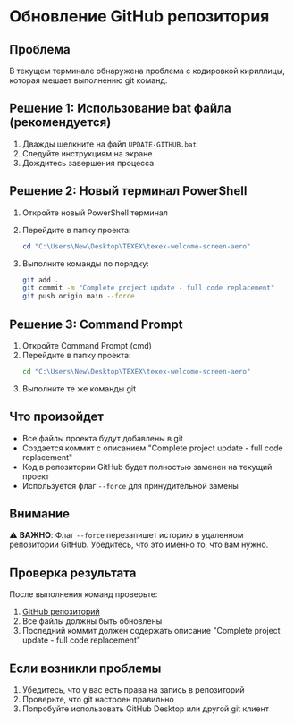 # Обновление GitHub репозитория

## Проблема
В текущем терминале обнаружена проблема с кодировкой кириллицы, которая мешает выполнению git команд.

## Решение 1: Использование bat файла (рекомендуется)
1. Дважды щелкните на файл `UPDATE-GITHUB.bat`
2. Следуйте инструкциям на экране
3. Дождитесь завершения процесса

## Решение 2: Новый терминал PowerShell
1. Откройте новый PowerShell терминал
2. Перейдите в папку проекта:
   ```powershell
   cd "C:\Users\New\Desktop\TEXEX\texex-welcome-screen-aero"
   ```
3. Выполните команды по порядку:

   ```bash
   git add .
   git commit -m "Complete project update - full code replacement"
   git push origin main --force
   ```

## Решение 3: Command Prompt
1. Откройте Command Prompt (cmd)
2. Перейдите в папку проекта:
   ```cmd
   cd "C:\Users\New\Desktop\TEXEX\texex-welcome-screen-aero"
   ```
3. Выполните те же команды git

## Что произойдет
- Все файлы проекта будут добавлены в git
- Создается коммит с описанием "Complete project update - full code replacement"
- Код в репозитории GitHub будет полностью заменен на текущий проект
- Используется флаг `--force` для принудительной замены

## Внимание
⚠️ **ВАЖНО**: Флаг `--force` перезапишет историю в удаленном репозитории GitHub. 
Убедитесь, что это именно то, что вам нужно.

## Проверка результата
После выполнения команд проверьте:
1. [GitHub репозиторий](https://github.com/LFGsyndicate/texex-welcome-screen-aero)
2. Все файлы должны быть обновлены
3. Последний коммит должен содержать описание "Complete project update - full code replacement"

## Если возникли проблемы
1. Убедитесь, что у вас есть права на запись в репозиторий
2. Проверьте, что git настроен правильно
3. Попробуйте использовать GitHub Desktop или другой git клиент
